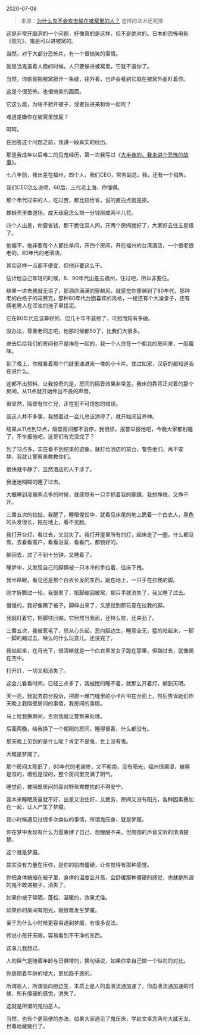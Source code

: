 2020-07-08

> 来源：[为什么鬼不会攻击躲在被窝里的人？](http://mp.weixin.qq.com/s?__biz=MzU0MjYwNDU2Mw==&mid=2247490760&idx=2&sn=ae7f2d9e0c15f5d7e77ea9945696ef89&chksm=fb1970b4cc6ef9a2c7aae6df91ad5ff0c7984009da88245fd61c0fe3d27d5d802e34e201ebda&scene=27#wechat_redirect)
> 这样的法术还死撑

这是非常开脑洞的一个问题，好像真的是这样，但不是绝对的。日本的恐怖电影《怨咒》，鬼是可以进被窝的。

  

当然，对于大部分恐怖片，有一个很搞笑的事情。

  

就是当鬼追着人跑的时候，人只要躲进被窝里，它就不追你了。

  

当然，你偷偷把被窝掀开一条缝，往外看，也许会看到它就在被窝外面盯着你。

  

这是个很恐怖，也很搞笑的画面。

  

它这么能，为啥不掀开被子，或者钻进来和你一起呢？

  

难道是嫌你在被窝里放屁？

  

呵呵。

  

在回答这个问题之前，我讲一段真实的经历。

  

那是我成年以后唯二的见鬼经历，第一次我写过《[大半夜的，我来讲个恐怖的故事](http://mp.weixin.qq.com/s?__biz=MzU0MjYwNDU2Mw==&mid=2247490090&idx=1&sn=38fe61d5fa3a91f77c17469dbaabaa3b&chksm=fb197656cc6eff40e9c7b816e8c6a54ea153c0779caf2a9a53838838c787f6c5a242f669162d&scene=21#wechat_redirect)》。

  

七八年前，我出差在福州，四个人，我们CEO，常务副总，我，还有一个销售。

  

我们CEO怎么说呢，60后，三代老上海，你懂得。

  

那个年代过来的人，吃过苦，都比较俭省，说的直白点就是抠。

  

螺蛳壳里做道场，成天琢磨怎么把一分钱掰成两半儿花。

  

四个人出差，你要省钱，那干脆住双人间，开两个房间就好了，大家好去住五星级了。

  

他偏不，他非要每个人都住单间，开四个房间，开在福州的台湾酒店，一个很老很老的，80年代的老酒店。

  

其实这样一点都不便宜，但他非要这么干。

  

估计他自己年轻的时候，8、90年代出差去福州，住过吧，所以非要住。

  

结果一进去我就无语了，那酒店满满的穿越风，就感觉你穿越到了80年代，那种老的白格子的马赛克，那种80年代台胞喜欢的风格，一楼还有个大澡堂子，还有俩老男人在浑浊的池子里搓泥。

  

它在80年代应该算好的，但几十年不装修了，可想而知有多破。

  

没办法，尊重老同志吧，他那时候都50了，比我们大很多。

  

进去后给我们的房间也不是挨在一起的，我一个人住在一个朝北的房间里，一股霉味。

  

到了晚上，你就看着那个门缝里递进来一堆的小卡片。住过如家，汉庭的都知道我在说什么。

  

这都不出预料，让我惊奇的是，房间的隔音效果非常差。我床的靠背正对着的那个房间，从11点就开始传出不良的声音。

  

很显然，隔壁有位仁兄，正在犯不可饶恕的错误。

  

我这人并不多事，我想着过一会儿总该消停了，就开始闭目养神。

  

结果从11点到12点，隔壁房间都不消停，我很烦，报警举报他吧，今晚大家都别睡了，不举报他吧，这哥们有完没完了？

  

到了12点多，实在看不到结束的迹象，就打给酒店的前台，警告他们，再不安静，我就让警察来教教你们。

  

很快就平静了，显然酒店的人干涉了。

  

我迷迷糊糊的睡了过去。

  

大概睡到凌晨两点多的时候，就感觉有一只手抓着我的脚踝，我想挣脱，又挣不开。

  

三番五次的拉扯，我醒了，睡眼惺忪中，就看见床尾的地上跪着一个白衣人，黑色的头发很长，拖在地上，看不见脸。

  

我打开台灯，看过去，又消失了。我打开屋里所有的灯，起床走了一圈，什么都没有，去看看窗户，看看浴室，看看门，都锁好的。

  

躺回去，过了不到十分钟，又睡着了。

  

睡梦中，又发现自己的脚踝被一只冰冷的手拉着，往床下拽。

  

我半睁眼，看见还是那个白衣长发的东西，跪在地上，一只手在拉我的脚。

  

刚才折腾过一轮，我很累了，把脚缩回被窝，那只手就消失了，我又睡了过去。

  

慢慢的，我好像踢了被子，脚伸出来了，又感觉到那玩意在拉我的脚。

  

我就盯着它，把脚往回缩，它居然当我面，还特么拉，还来劲了。

  

三番五次，我被惹毛了，怒从心头起，恶向胆边生，睡意全无，猛的站起来，一脚一脚的踹过去，特么的什么玩意儿，还没完了。

  

我站起来，在月光下，很清晰就是一个白衣黑发女子跪在那里，但踹过去，就像踢在空中。

  

打开灯，一切又都消失了。

  

这会儿看看时间，已经三点多了，我被搅的睡不着，就那么开着灯，躺到天明。

  

天一亮，我就去前台投诉，把那一堆门缝里的小卡片甩在台面上，然后告诉她们昨天晚上我隔壁房间的事情，我房间的事情。

  

马上给我换房间，否则我就让警察来处理。

  

后面两晚，给我换了一个朝阳的房间，睡得很香，什么都没有。

  

那天晚上见到的是什么呢？肯定不是鬼，世上没有鬼。

  

大概是梦魇了。

  

那个房间太陈旧了，80年代的老装修，又不朝南，没有阳光，福州很潮湿，被褥是湿的，墙纸是湿的，整个房间里充满了阴气。

  

睡觉前，被隔壁房间的那对野鸳鸯搅扰的不得安宁。

  

我本来睡眠质量就不好，出差又没住好，又疲劳，房间又没有阳光，各种因素叠加在一起，让人产生了梦魇。

  

我小时候遇见过很多次类似的事情，所谓鬼压身，就是梦魇。

  

你在梦中发现有什么力量束缚了自己，想醒醒不来，但周围的声音又听的清清楚楚。

  

这个就是梦魇。

  

其实没有力量在压你，是你的肌肉僵硬，让你觉得有那种感觉。

  

你把身体蜷缩在被子里，身体的温度会升高，会舒缓那种僵硬的感觉，也就是所谓的鬼不敢进被子，消失了。

  

如果你被子常晒，蓬松、温暖的，效果尤佳。

  

如果你的房间有阳光，就很难发生梦魇。

  

至于为什么小时候更容易遇到梦魇，有很多说法。

  

传说小孩开天眼，容易看到不干净的东西。

  

这事儿我想过。

  

人的戾气是随着年龄与日俱增的，换句话说，如果你拿自己做一个纵向的对比。

  

你是随着年龄的增大，更加趋于恶的。  

  

所谓恶人，所谓恶向胆边生，本质上是人的血液流通加速了，你血液流通加速的时候，所有僵硬的感觉，消失了。

  

这就是所谓的鬼怕恶人。

  

当然，也有个更简便的办法，如果大家遇见了鬼压床，学赵文卓念两句大威天龙、世尊地藏就行了。

  

